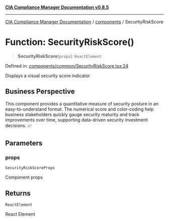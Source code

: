 [**CIA Compliance Manager Documentation v0.8.5**](../../README.md)

***

[CIA Compliance Manager Documentation](../../modules.md) / [components](../README.md) / SecurityRiskScore

# Function: SecurityRiskScore()

> **SecurityRiskScore**(`props`): `ReactElement`

Defined in: [components/common/SecurityRiskScore.tsx:24](https://github.com/Hack23/cia-compliance-manager/blob/b7c3bc9644fb5b9d82b5b184ba290206da25104b/src/components/common/SecurityRiskScore.tsx#L24)

Displays a visual security score indicator

## Business Perspective

This component provides a quantitative measure of security posture in an
easy-to-understand format. The numerical score and color-coding help
business stakeholders quickly gauge security maturity and track improvements
over time, supporting data-driven security investment decisions. 📈

## Parameters

### props

`SecurityRiskScoreProps`

Component props

## Returns

`ReactElement`

React Element
